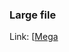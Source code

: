 ### Large file

Link: [[Mega](https://mega.nz/file/R01RiRwY#lUPXKPBuUI8Y_pFWY0bzKLEBPi_ugRDvZUf7rknhlgY)
